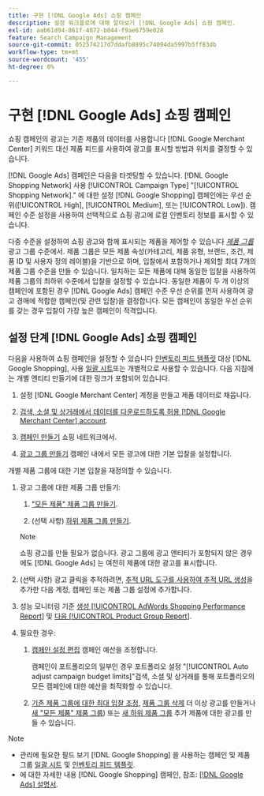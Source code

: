 ```yaml
---
title: 구현 [!DNL Google Ads] 쇼핑 캠페인
description: 설정 워크플로에 대해 알아보기 [!DNL Google Ads] 쇼핑 캠페인.
exl-id: aab61d94-861f-4072-b044-f9ae6759e028
feature: Search Campaign Management
source-git-commit: 052574217d7ddafb8895c74094da5997b5ff83db
workflow-type: tm+mt
source-wordcount: '455'
ht-degree: 0%

---
```


# 구현 [!DNL Google Ads] 쇼핑 캠페인

쇼핑 캠페인의 광고는 기존 제품의 데이터를 사용합니다 [!DNL Google Merchant Center] 키워드 대신 제품 피드를 사용하여 광고를 표시할 방법과 위치를 결정할 수 있습니다.

[!DNL Google Ads] 캠페인은 다음을 타겟팅할 수 있습니다. [!DNL Google Shopping Network] 사용 [!UICONTROL Campaign Type] &quot;[!UICONTROL Shopping Network].&quot; 에 대한 설정 [!DNL Google Shopping] 캠페인에는 우선 순위([!UICONTROL High], [!UICONTROL Medium], 또는 [!UICONTROL Low]). 캠페인 수준 설정을 사용하여 선택적으로 쇼핑 광고에 로컬 인벤토리 정보를 표시할 수 있습니다.

다중 수준을 설정하여 쇼핑 광고와 함께 표시되는 제품을 제어할 수 있습니다 *[제품 그룹](/help/search-social-commerce/campaign-management/campaigns/product-group-about.md)* 광고 그룹 수준에서. 제품 그룹은 모든 제품 속성(카테고리, 제품 유형, 브랜드, 조건, 제품 ID 및 사용자 정의 레이블)을 기반으로 하며, 입찰에서 포함하거나 제외할 최대 7개의 제품 그룹 수준을 만들 수 있습니다. 일치하는 모든 제품에 대해 동일한 입찰을 사용하여 제품 그룹의 최하위 수준에서 입찰을 설정할 수 있습니다. 동일한 제품이 두 개 이상의 캠페인에 포함된 경우 [!DNL Google Ads] 캠페인 수준 우선 순위를 먼저 사용하여 광고 경매에 적합한 캠페인(및 관련 입찰)을 결정합니다. 모든 캠페인이 동일한 우선 순위를 갖는 경우 입찰이 가장 높은 캠페인이 적격입니다.

## 설정 단계 [!DNL Google Ads] 쇼핑 캠페인

다음을 사용하여 쇼핑 캠페인을 설정할 수 있습니다 [인벤토리 피드 템플릿](/help/search-social-commerce/campaign-management/inventory-feeds/inventory-feeds-about.md) 대상 [!DNL Google Shopping], 사용 [일괄 시트](/help/search-social-commerce/campaign-management/bulksheets/bulksheet-about.md)또는 개별적으로 사용할 수 있습니다. 다음 지침에는 개별 엔티티 만들기에 대한 링크가 포함되어 있습니다.

1. 설정 [!DNL Google Merchant Center] 계정을 만들고 제품 데이터로 채웁니다.

1. [검색, 소셜 및 상거래에서 데이터를 다운로드하도록 허용 [!DNL Google Merchant Center] account](/help/search-social-commerce/campaign-management/accounts/merchant-account-manage.md).

1. [캠페인 만들기](/help/search-social-commerce/campaign-management/campaigns/campaign-manage.md) 쇼핑 네트워크에서.

1. [광고 그룹 만들기](/help/search-social-commerce/campaign-management/campaigns/ad-group-manage.md) 캠페인 내에서 모든 광고에 대한 기본 입찰을 설정합니다.

개별 제품 그룹에 대한 기본 입찰을 재정의할 수 있습니다.

1. 광고 그룹에 대한 제품 그룹 만들기:

   1. [&quot;모든 제품&quot; 제품 그룹 만들기](/help/search-social-commerce/campaign-management/campaigns/product-group-manage.md).

   1. (선택 사항) [하위 제품 그룹 만들기](/help/search-social-commerce/campaign-management/campaigns/product-group-manage.md).

   >[!NOTE]
   >쇼핑 광고를 만들 필요가 없습니다. 광고 그룹에 광고 엔티티가 포함되지 않은 경우에도 [!DNL Google Ads] 는 여전히 제품에 대한 광고를 표시합니다.

1. (선택 사항) 광고 클릭을 추적하려면, [추적 URL 도구를 사용하여 추적 URL 생성](/help/search-social-commerce/tools/click-tracking-url-generate.md)을 추가한 다음 계정, 캠페인 또는 제품 그룹 설정에 추가합니다.

1. 성능 모니터링 기준 [생성 [!UICONTROL AdWords Shopping Performance Report]](/help/search-social-commerce/reports/management/specialty/specialty-report-generate.md) 및 [다음 [!UICONTROL Product Group Report]](/help/search-social-commerce/reports/management/basic-advanced/basic-advanced-report-generate.md).

1. 필요한 경우:

   1. [캠페인 설정 편집](/help/search-social-commerce/campaign-management/campaigns/campaign-manage.md) 캠페인 예산을 조정합니다.

      캠페인이 포트폴리오의 일부인 경우 포트폴리오 설정 &quot;[!UICONTROL Auto adjust campaign budget limits]&quot;검색, 소셜 및 상거래를 통해 포트폴리오의 모든 캠페인에 대한 예산을 최적화할 수 있습니다.

   1. [기존 제품 그룹에 대한 최대 입찰 조정](/help/search-social-commerce/campaign-management/campaigns/product-group-manage.md), [제품 그룹 삭제](/help/search-social-commerce/campaign-management/campaigns/product-group-manage.md) 더 이상 광고를 만들거나 [새 &quot;모든 제품&quot; 제품 그룹](/help/search-social-commerce/campaign-management/campaigns/product-group-manage.md)) 또는 [새 하위 제품 그룹](/help/search-social-commerce/campaign-management/campaigns/product-group-manage.md) 추가 제품에 대한 광고를 만들 수 있습니다.

>[!NOTE]
>
>* 관리에 필요한 필드 보기 [!DNL Google Shopping] 을 사용하는 캠페인 및 제품 그룹 [일괄 시트](/help/search-social-commerce/campaign-management/bulksheets/bulksheet-data-formats/bulksheet-data-google.md) 및 [인벤토리 피드 템플릿](/help/search-social-commerce/campaign-management/inventory-feeds/ad-templates/template-google-shopping.md).
>* 에 대한 자세한 내용 [!DNL Google Shopping] 캠페인, 참조: [[!DNL Google Ads] 설명서](https://support.google.com/google-ads/answer/2454022).
